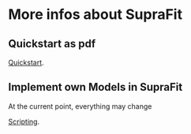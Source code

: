 # More infos about SupraFit

## Quickstart as pdf

[Quickstart](https://github.com/conradhuebler/SupraFit/raw/master/docs/Quickstart.pdf).

## Implement own Models in SupraFit

At the current point, everything may change

[Scripting](https://github.com/conradhuebler/SupraFit/raw/master/docs/ScriptedModels.md).
